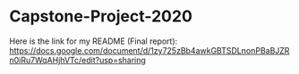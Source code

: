 # Capstone-Project-2020
Here is the link for my README (Final report):
https://docs.google.com/document/d/1zy725zBb4awkGBTSDLnonPBaBJZRn0iRu7WqAHjhVTc/edit?usp=sharing
